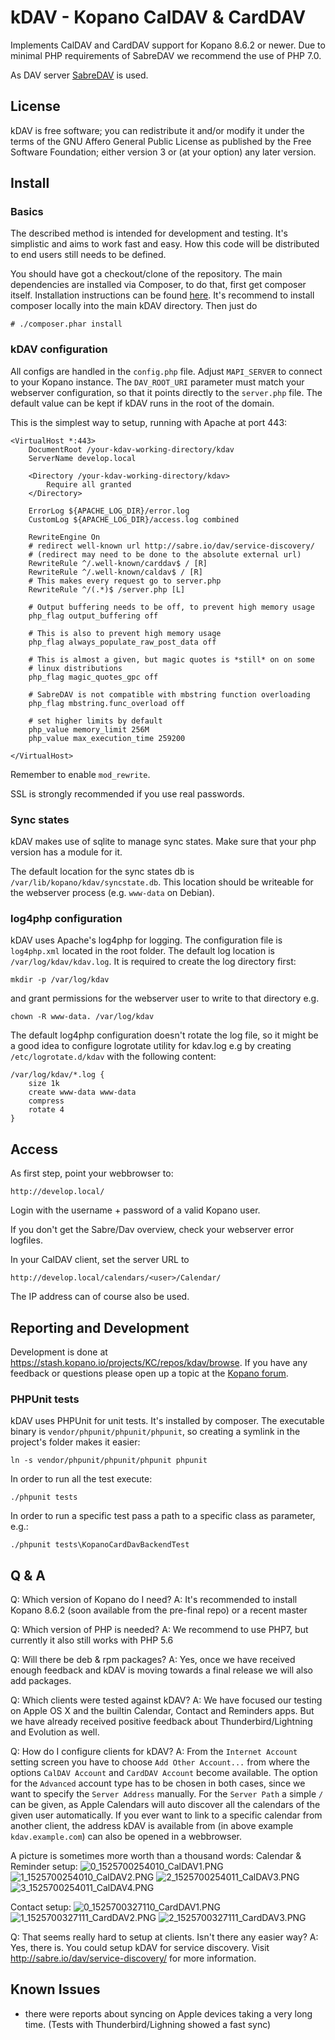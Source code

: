 # kDAV - Kopano CalDAV & CardDAV

Implements CalDAV and CardDAV support for Kopano 8.6.2 or newer. Due to
minimal PHP requirements of SabreDAV we recommend the use of PHP 7.0.

As DAV server [SabreDAV](http://sabre.io/dav) is used.

## License

kDAV is free software; you can redistribute it and/or modify it under
the terms of the GNU Affero General Public License as published by the
Free Software Foundation; either version 3 or (at your option) any later
version.

## Install

### Basics

The described method is intended for development and testing. It's
simplistic and aims to work fast and easy. How this code will be
distributed to end users still needs to be defined.

You should have got a checkout/clone of the repository. The main
dependencies are installed via Composer, to do that, first get composer
itself. Installation instructions can be found
[here](https://getcomposer.org/doc/00-intro.md#installation-linux-unix-osx).
It's recommend to install composer locally into the main kDAV directory.
Then just do

```
# ./composer.phar install
```

### kDAV configuration

All configs are handled in the `config.php` file. Adjust `MAPI_SERVER`
to connect to your Kopano instance. The `DAV_ROOT_URI` parameter must
match your webserver configuration, so that it points directly to the
`server.php` file. The default value can be kept if kDAV runs in the
root of the domain.

This is the simplest way to setup, running with Apache at port 443:

```
<VirtualHost *:443>
    DocumentRoot /your-kdav-working-directory/kdav
    ServerName develop.local

    <Directory /your-kdav-working-directory/kdav>
        Require all granted
    </Directory>

    ErrorLog ${APACHE_LOG_DIR}/error.log
    CustomLog ${APACHE_LOG_DIR}/access.log combined

    RewriteEngine On
    # redirect well-known url http://sabre.io/dav/service-discovery/
    # (redirect may need to be done to the absolute external url)
    RewriteRule ^/.well-known/carddav$ / [R]
    RewriteRule ^/.well-known/caldav$ / [R]
    # This makes every request go to server.php
    RewriteRule ^/(.*)$ /server.php [L]

    # Output buffering needs to be off, to prevent high memory usage
    php_flag output_buffering off

    # This is also to prevent high memory usage
    php_flag always_populate_raw_post_data off

    # This is almost a given, but magic quotes is *still* on on some
    # linux distributions
    php_flag magic_quotes_gpc off

    # SabreDAV is not compatible with mbstring function overloading
    php_flag mbstring.func_overload off

    # set higher limits by default
    php_value memory_limit 256M
    php_value max_execution_time 259200

</VirtualHost>
```

Remember to enable `mod_rewrite`.

SSL is strongly recommended if you use real passwords.

### Sync states

kDAV makes use of sqlite to manage sync states. Make sure that your php
version has a module for it.

The default location for the sync states db is
`/var/lib/kopano/kdav/syncstate.db`. This location should be writeable
for the webserver process (e.g. `www-data` on Debian).

### log4php configuration

kDAV uses Apache's log4php for logging. The configuration file is
`log4php.xml` located in the root folder. The default log location is
`/var/log/kdav/kdav.log`. It is required to create the log directory
first:

```
mkdir -p /var/log/kdav
```

and grant permissions for the webserver user to write to that directory
e.g.

```
chown -R www-data. /var/log/kdav
```

The default log4php configuration doesn't rotate the log file, so it
might be a good idea to configure logrotate utility for kdav.log e.g by
creating ```/etc/logrotate.d/kdav``` with the following content:

```
/var/log/kdav/*.log {
    size 1k
    create www-data www-data
    compress
    rotate 4
}
```

## Access

As first step, point your webbrowser to:

```
http://develop.local/
```

Login with the username + password of a valid Kopano user.

If you don't get the Sabre/Dav overview, check your webserver error
logfiles.

In your CalDAV client, set the server URL to

```
http://develop.local/calendars/<user>/Calendar/
```

The IP address can of course also be used.

## Reporting and Development

Development is done at
https://stash.kopano.io/projects/KC/repos/kdav/browse. If you have any
feedback or questions please open up a topic at the [Kopano
forum](https://forum.kopano.io/category/13/development).

### PHPUnit tests

kDAV uses PHPUnit for unit tests. It's installed by composer. The
executable binary is ```vendor/phpunit/phpunit/phpunit```, so creating a
symlink in the project's folder makes it easier:

```
ln -s vendor/phpunit/phpunit/phpunit phpunit
```

In order to run all the test execute:
```
./phpunit tests
```

In order to run a specific test pass a path to a specific class as
parameter, e.g.:

```
./phpunit tests\KopanoCardDavBackendTest
```

## Q & A

Q: Which version of Kopano do I need?
A: It's recommended to install Kopano 8.6.2 (soon available from the pre-final repo) or a recent master

Q: Which version of PHP is needed?
A: We recommend to use PHP7, but currently it also still works with PHP 5.6

Q: Will there be deb & rpm packages?
A: Yes, once we have received enough feedback and kDAV is moving towards a final release we will also add packages.

Q: Which clients were tested against kDAV?
A: We have focused our testing on Apple OS X and the builtin Calendar, Contact and Reminders apps. But we have already received positive feedback about Thunderbird/Lightning and Evolution as well.

Q: How do I configure clients for kDAV?
A: From the `Internet Account` setting screen you have to choose `Add Other Account...` from where the options `CalDAV Account` and `CardDAV Account` become available. The option for the `Advanced` account type has to be chosen in both cases, since we want to specify the `Server Address` manually. For the `Server Path` a simple `/` can be given, as Apple Calendars will auto discover all the calendars of the given user automatically. If you ever want to link to a specific calendar from another client, the address kDAV is available from (in above example `kdav.example.com`) can also be opened in a webbrowser.

A picture is sometimes more worth than a thousand words:
Calendar & Reminder setup:
![0_1525700254010_CalDAV1.PNG](/doc/1525700235852-caldav1.png)
![1_1525700254010_CalDAV2.PNG](/doc/1525700235779-caldav2.png)
![2_1525700254011_CalDAV3.PNG](/doc/1525700235820-caldav3.png)
![3_1525700254011_CalDAV4.PNG](/doc/1525700235824-caldav4.png)

Contact setup:
![0_1525700327110_CardDAV1.PNG](/doc/1525700308502-carddav1.png)
![1_1525700327111_CardDAV2.PNG](/doc/700308526-carddav2.png)
![2_1525700327111_CardDAV3.PNG](/doc/1525700308550-carddav3.png)

Q: That seems really hard to setup at clients. Isn't there any easier way?
A: Yes, there is. You could setup kDAV for service discovery. Visit http://sabre.io/dav/service-discovery/ for more information.
## Known Issues

- there were reports about syncing on Apple devices taking a very long
time. (Tests with Thunderbird/Lighning showed a fast sync)

